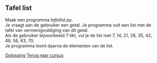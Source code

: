 ## Tafel list

Maak een programma _tafellist.py_.\
Je vraagt aan de gebruiker een getal. Je programma vult een list met de
tafel van vermenigvuldiging van dit getal.\
Als de gebruiker bijvoorbeeld 7 tikt, vul je de list met 7, 14, 21, 28,
35, 42, 49, 56, 63, 70.\
Je programma toont daarna de elementen van de list.

[Oplossing](/oplossingen/tafellist.html)
[Terug naar cursus](/25_toevoegen.html)